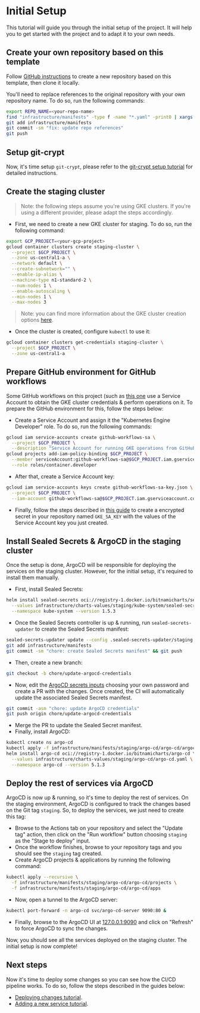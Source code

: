 # Initial Setup

This tutorial will guide you through the initial setup of the project. It will help you to get started with the project and to adapt it to your own needs.

## Create your own repository based on this template

Follow [GitHub instructions](https://docs.github.com/en/repositories/creating-and-managing-repositories/creating-a-repository-from-a-template) to create a new repository based on this template, then clone it locally.

You'll need to replace references to the original repository with your own repository name. To do so, run the following commands:

```bash
export REPO_NAME=<your-repo-name>
find "infrastructure/manifests" -type f -name "*.yaml" -print0 | xargs -0 sed -i "" "s#juan131/k8s-gitops-template#$REPO_NAME#g"
git add infrastructure/manifests
git commit -sm "fix: update repo references"
git push
```

## Setup git-crypt

Now, it's time setup `git-crypt`, please refer to the [git-crypt setup tutorial](./git-crypt.md) for detailed instructions.

## Create the staging cluster

> Note: the following steps assume you're using GKE clusters. If you're using a different provider, please adapt the steps accordingly.

- First, we need to create a new GKE cluster for staging. To do so, run the following command:

```bash
export GCP_PROJECT=<your-gcp-project>
gcloud container clusters create staging-cluster \
  --project $GCP_PROJECT \
  --zone us-central1-a \
  --network default \
  --create-subnetwork="" \
  --enable-ip-alias \
  --machine-type n1-standard-2 \
  --num-nodes 1 \
  --enable-autoscaling \
  --min-nodes 1 \
  --max-nodes 3
```

> Note: you can find more information about the GKE cluster creation options [here](https://cloud.google.com/sdk/gcloud/reference/container/clusters/create).

- Once the cluster is created, configure `kubectl` to use it:

```bash
gcloud container clusters get-credentials staging-cluster \
  --project $GCP_PROJECT \
  --zone us-central1-a
```

## Prepare GitHub environment for GitHub workflows

Some GitHub workflows on this project (such as [this one](.github/workflows/update-sealed-secrets.yaml) use a Service Account to obtain the GKE cluster credentials & perform operations on it. To prepare the GitHub environment for this, follow the steps below:

- Create a Service Account and assign it the "Kubernetes Engine Developer" role. To do so, run the following commands:

```bash
gcloud iam service-accounts create github-workflows-sa \
  --project $GCP_PROJECT \
  --description "Service Account for running GKE operations from GitHub workflows"
gcloud projects add-iam-policy-binding $GCP_PROJECT \
  --member serviceAccount:github-workflows-sa@$GCP_PROJECT.iam.gserviceaccount.com \
  --role roles/container.developer
```

- After that, create a Service Account key:

```bash
gcloud iam service-accounts keys create github-workflows-sa-key.json \
  --project $GCP_PROJECT \
  --iam-account github-workflows-sa@$GCP_PROJECT.iam.gserviceaccount.com
```

- Finally, follow the steps described in [this guide](https://docs.github.com/en/actions/security-guides/encrypted-secrets#creating-encrypted-secrets-for-a-repository) to create a encrypted secret in your repository named `GKE_SA_KEY` with the values of the Service Account key you just created.

## Install Sealed Secrets & ArgoCD in the staging cluster

Once the setup is done, ArgoCD will be responsible for deploying the services on the staging cluster. However, for the initial setup, it's required to install them manually.

- First, install Sealed Secrets:

```bash
helm install sealed-secrets oci://registry-1.docker.io/bitnamicharts/sealed-secrets \
  --values infrastructure/charts-values/staging/kube-system/sealed-secrets.yaml \
  --namespace kube-system --version 1.5.3
```

- Once the Sealed Secrets controller is up & running, run `sealed-secrets-updater` to create the Sealed Secrets manifest:

```bash
sealed-secrets-updater update --config .sealed-secrets-updater/staging.json
git add infrastructure/manifests
git commit -sm "chore: create Sealed Secrets manifest" && git push
```

- Then, create a new branch:

```bash
git checkout -b chore/update-argocd-credentials
```

- Now, edit the [ArgoCD secrets inputs](../../infrastructure/secrets/staging/argo-cd.yaml) choosing your own password and create a PR with the changes. Once created, the CI will automatically update the associated Sealed Secrets manifest.

```bash
git commit -asm "chore: update ArgoCD credentials"
git push origin chore/update-argocd-credentials
```

- Merge the PR to update the Sealed Secret manifest.
- Finally, install ArgoCD:

```bash
kubectl create ns argo-cd
kubectl apply -f infrastructure/manifests/staging/argo-cd/argo-cd/argocd-sealed-secret.yaml
helm install argo-cd oci://registry-1.docker.io/bitnamicharts/argo-cd \
  --values infrastructure/charts-values/staging/argo-cd/argo-cd.yaml \
  --namespace argo-cd --version 5.1.3
```

## Deploy the rest of services via ArgoCD

ArgoCD is now up & running, so it's time to deploy the rest of services. On the staging environment, ArgoCD is configured to track the changes based on the Git tag `staging`. So, to deploy the services, we just need to create this tag:

- Browse to the Actions tab on your repository and select the "Update tag" action, then click on the "Run workflow" button choosing `staging` as the "Stage to deploy" input.
- Once the workflow finishes, browse to your repository tags and you should see the `staging` tag created.
- Create ArgoCD projects & applications by running the following command:

```bash
kubectl apply --recursive \
  -f infrastructure/manifests/staging/argo-cd/argo-cd/projects \
  -f infrastructure/manifests/staging/argo-cd/argo-cd/apps
```

- Now, open a tunnel to the ArgoCD server:

```bash
kubectl port-forward -n argo-cd svc/argo-cd-server 9090:80 &
```

- Finally, browse to the ArgoCD UI at [127.0.0.1:9090](http://127.0.0.1:9090) and click on "Refresh" to force ArgoCD to sync the changes.

Now, you should see all the services deployed on the staging cluster. The initial setup is now complete!

## Next steps

Now it's time to deploy some changes so you can see how the CI/CD pipeline works. To do so, follow the steps described in the guides below:

- [Deploying changes tutorial](./deploying-changes.md).
- [Adding a new service tutorial](./adding-a-new-service.md).
